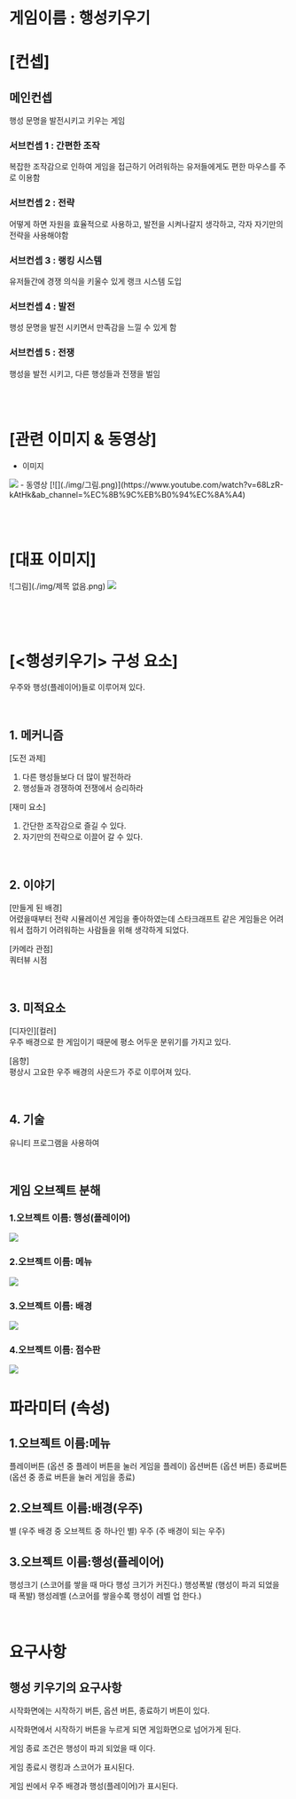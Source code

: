 # 게임이름 : 행성키우기
# [컨셉]
## 메인컨셉
행성 문명을 발전시키고 키우는 게임
### 서브컨셉 1 : 간편한 조작
복잡한 조작감으로 인하여 게임을 접근하기 어려워하는 유저들에게도 편한 마우스를 주로 이용함
### 서브컨셉 2 : 전략
어떻게 하면 자원을 효율적으로 사용하고, 발전을 시켜나갈지 생각하고, 각자 자기만의 전략을 사용해야함
### 서브컨셉 3 : 랭킹 시스템
유저들간에 경쟁 의식을 키울수 있게 랭크 시스템 도입
### 서브컨셉 4 : 발전
행성 문명을 발전 시키면서 만족감을 느낄 수 있게 함
### 서브컨셉 5 : 전쟁
행성을 발전 시키고, 다른 행성들과 전쟁을 벌임

<br><br>
# [관련 이미지 & 동영상]
- 이미지  
<img src="./img/unnamed.jpg">
- 동영상
[![](./img/그림.png)](https://www.youtube.com/watch?v=68LzR-kAtHk&ab_channel=%EC%8B%9C%EB%B0%94%EC%8A%A4)

<br><br>
# [대표 이미지]
![그림](./img/제목 없음.png)
<img src="./img/제목 없음.png">
<br><br>

<br><br>
# [<행성키우기> 구성 요소]

우주와 행성(플레이어)들로 이루어져 있다.

<br>

## 1. 메커니즘

[도전 과제]
1) 다른 행성들보다 더 많이 발전하라
2) 행성들과 경쟁하여 전쟁에서 승리하라

[재미 요소]
1) 간단한 조작감으로 즐길 수 있다.
2) 자기만의 전략으로 이끌어 갈 수 있다.

<br>

## 2. 이야기

[만들게 된 배경]  
어렸을때부터 전략 시뮬레이션 게임을 좋아하였는데 스타크래프트 같은 게임들은 어려워서 접하기 어려워하는 사람들을 위해 생각하게 되었다.

[카메라 관점]  
쿼터뷰 시점

<br>

## 3. 미적요소

[디자인][컬러]  
우주 배경으로 한 게임이기 때문에 평소 어두운 분위기를 가지고 있다.

[음향]  
평상시 고요한 우주 배경의 사운드가 주로 이루어져 있다.
	
<br>

## 4. 기술  
유니티 프로그램을 사용하여 

<br>

## 게임 오브젝트 분해
### 1.오브젝트 이름: 행성(플레이어)
<img src="./img/unnamed1.jpg">

### 2.오브젝트 이름: 메뉴
<img src="./img/game-menu-thumb.jpg">

### 3.오브젝트 이름: 배경
<img src="./img/821759867_640x360.jpg">

### 4.오브젝트 이름: 점수판
<img src="./img/c6027a33-d9fa-42fa-82b1-9a4df5c32b30.png">

<br>

# 파라미터 (속성)
## 1.오브젝트 이름:메뉴
플레이버튼 (옵션 중 플레이 버튼을 눌러 게임을 플레이)
옵션버튼 (옵션 버튼)
종료버튼 (옵션 중 종료 버튼을 눌러 게임을 종료)

## 2.오브젝트 이름:배경(우주)
별 (우주 배경 중 오브젝트 중 하나인 별)
우주 (주 배경이 되는 우주)

## 3.오브젝트 이름:행성(플레이어)
행성크기 (스코어를 쌓을 때 마다 행성 크기가 커진다.)
행성폭발 (행성이 파괴 되었을 때 폭발)
행성레벨 (스코어를 쌓을수록 행성이 레벨 업 한다.)

<br>

# 요구사항
## 행성 키우기의 요구사항
시작화면에는 시작하기 버튼, 옵션 버튼, 종료하기 버튼이 있다.

시작화면에서 시작하기 버튼을 누르게 되면 게임화면으로 넘어가게 된다.

게임 종료 조건은 행성이 파괴 되었을 때 이다.

게임 종료시 랭킹과 스코어가 표시된다.

게임 씬에서 우주 배경과 행성(플레이어)가 표시된다.



